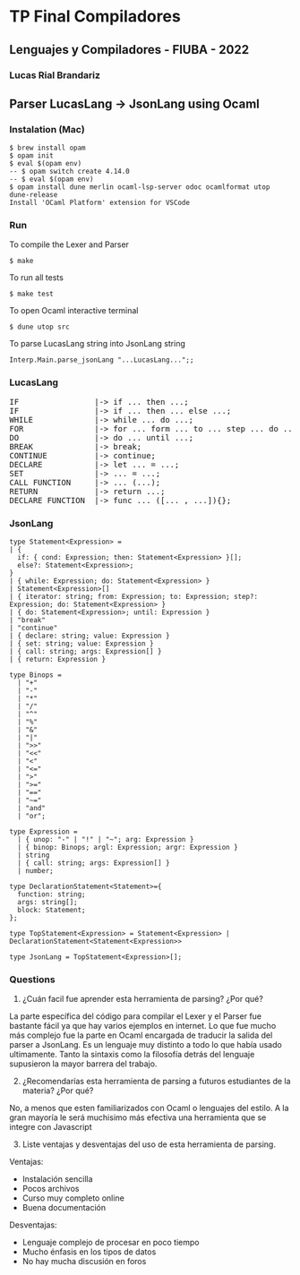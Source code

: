 # TP Final Compiladores

## Lenguajes y Compiladores - FIUBA - 2022

### Lucas Rial Brandariz

## Parser LucasLang -> JsonLang using Ocaml

### Instalation (Mac)

```
$ brew install opam
$ opam init
$ eval $(opam env)
-- $ opam switch create 4.14.0
-- $ eval $(opam env)
$ opam install dune merlin ocaml-lsp-server odoc ocamlformat utop dune-release
Install 'OCaml Platform' extension for VSCode
```

### Run

To compile the Lexer and Parser

```
$ make
```

To run all tests

```
$ make test
```

To open Ocaml interactive terminal

```
$ dune utop src
```

To parse LucasLang string into JsonLang string

```
Interp.Main.parse_jsonLang "...LucasLang...";;
```

### LucasLang

<pre>
IF                |-> if ... then ...;
IF                |-> if ... then ... else ...;
WHILE             |-> while ... do ...;
FOR               |-> for ... form ... to ... step ... do ...;
DO                |-> do ... until ...;
BREAK             |-> break;
CONTINUE          |-> continue;
DECLARE           |-> let ... = ...;
SET               |-> ... = ...;
CALL FUNCTION     |-> ... (...);
RETURN            |-> return ...;
DECLARE FUNCTION  |-> func ... ([... , ...]){};
</pre>

### JsonLang

```
type Statement<Expression> = 
| {
  if: { cond: Expression; then: Statement<Expression> }[];
  else?: Statement<Expression>;
}
| { while: Expression; do: Statement<Expression> }
| Statement<Expression>[]
| { iterator: string; from: Expression; to: Expression; step?: Expression; do: Statement<Expression> }
| { do: Statement<Expression>; until: Expression }
| "break"
| "continue"
| { declare: string; value: Expression }
| { set: string; value: Expression }
| { call: string; args: Expression[] }
| { return: Expression }

type Binops =
  | "+"
  | "-"
  | "*"
  | "/"
  | "^"
  | "%"
  | "&"
  | "|"
  | ">>"
  | "<<"
  | "<"
  | "<="
  | ">"
  | ">="
  | "=="
  | "~="
  | "and"
  | "or";

type Expression =
  | { unop: "-" | "!" | "~"; arg: Expression }
  | { binop: Binops; argl: Expression; argr: Expression }
  | string
  | { call: string; args: Expression[] }
  | number;

type DeclarationStatement<Statement>={
  function: string;
  args: string[];
  block: Statement;
};

type TopStatement<Expression> = Statement<Expression> | DeclarationStatement<Statement<Expression>>

type JsonLang = TopStatement<Expression>[];
```

### Questions

1. ¿Cuán facil fue aprender esta herramienta de parsing? ¿Por qué?

La parte específica del código para compilar el Lexer y el Parser fue bastante
fácil ya que hay varios ejemplos en internet. Lo que fue mucho más complejo fue
la parte en Ocaml encargada de traducir la salida del parser a JsonLang. Es un
lenguaje muy distinto a todo lo que había usado ultimamente. Tanto la sintaxis
como la filosofía detrás del lenguaje supusieron la mayor barrera del trabajo.

2. ¿Recomendarías esta herramienta de parsing a futuros estudiantes de la
   materia? ¿Por qué?

No, a menos que esten familiarizados con Ocaml o lenguajes del estilo. A la gran
mayoría le será muchisimo más efectiva una herramienta que se integre con
Javascript

3. Liste ventajas y desventajas del uso de esta herramienta de parsing.

Ventajas:

- Instalación sencilla
- Pocos archivos
- Curso muy completo online
- Buena documentación

Desventajas:

- Lenguaje complejo de procesar en poco tiempo
- Mucho énfasis en los tipos de datos
- No hay mucha discusión en foros
